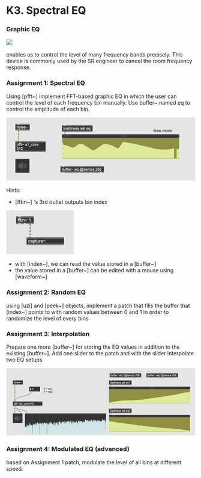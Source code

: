 # K3. Spectral EQ

### Graphic EQ
![](k3/eq.jpg)

enables us to control the level of many frequency bands precisely.
This device is commonly used by the SR engineer to cancel the room frequency response.

### Assignment 1: Spectral EQ

Using [pfft~] implement FFT-based graphic EQ in which the user can control the level of each frequency bin manually.
Use buffer~ named eq to control the amplitude of each bin.

![](k3/a1.png)

Hints:

- [fftin~] 's 3rd outlet outputs bin index

![](K3/capture~.png)

- with [index~], we can read the value stored in a [buffer~]
- the value stored in a [buffer~] can be edited with a mouse using [waveform~]

### Assignment 2: Random EQ

using [uzi] and [peek~] objects, implement a patch that fills the buffer that [index~] points to with random values between 0 and 1 in order to randomize the level of every bins

### Assignment 3: Interpolation

Prepare one more [buffer~] for storing the EQ values in addition to the existing [buffer~].
Add one slider to the patch and with the slider interpolate two EQ setups.

![](k3/a3.png)

### Assignment 4: Modulated EQ (advanced)

based on Assignment 1 patch, modulate the level of all bins at different speed.



